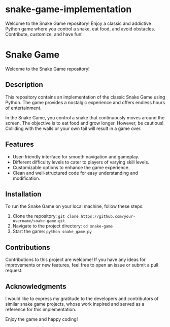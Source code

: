 # snake-game-implementation
Welcome to the Snake Game repository! Enjoy a classic and addictive Python game where you control a snake, eat food, and avoid obstacles. Contribute, customize, and have fun!
# Snake Game

Welcome to the Snake Game repository!

## Description

This repository contains an implementation of the classic Snake Game using Python. The game provides a nostalgic experience and offers endless hours of entertainment.

In the Snake Game, you control a snake that continuously moves around the screen. The objective is to eat food and grow longer. However, be cautious! Colliding with the walls or your own tail will result in a game over.

## Features

- User-friendly interface for smooth navigation and gameplay.
- Different difficulty levels to cater to players of varying skill levels.
- Customizable options to enhance the game experience.
- Clean and well-structured code for easy understanding and modification.

## Installation

To run the Snake Game on your local machine, follow these steps:

1. Clone the repository: `git clone https://github.com/your-username/snake-game.git`
2. Navigate to the project directory: `cd snake-game`
3. Start the game: `python snake_game.py`

## Contributions

Contributions to this project are welcome! If you have any ideas for improvements or new features, feel free to open an issue or submit a pull request.
## Acknowledgments

I would like to express my gratitude to the developers and contributors of similar snake game projects, whose work inspired and served as a reference for this implementation.

Enjoy the game and happy coding!
